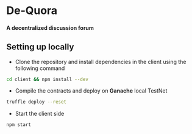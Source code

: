 # De-Quora

#### A decentralized discussion forum 

## Setting up locally

- Clone the repository and install dependencies in the client using the following command 
```sh
cd client && npm install --dev
```

- Compile the contracts and deploy on **Ganache** local TestNet
```sh
truffle deploy --reset
```

- Start the client side
```
npm start
```

